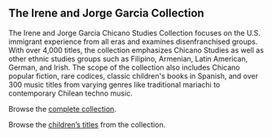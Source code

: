 ## The Irene and Jorge Garcia Collection 
The Irene and Jorge Garcia Chicano Studies Collection focuses on the U.S. immigrant experience from all eras and examines disenfranchised groups. With over 4,000 titles, the collection emphasizes Chicano Studies as well as other ethnic studies groups such as Filipino, Armenian, Latin American, German, and Irish. The scope of the collection also includes Chicano popular fiction, rare codices, classic children's books in Spanish, and over 300 music titles from varying genres like traditional mariachi to contemporary Chilean techno music. 
 
Browse the [complete collection](https://ci-primo.hosted.exlibrisgroup.com/primo-explore/search?query=lsr32,exact,Irene%20and%20Jorge%20Garcia%20Chicano%20Studies%20Collection%20,AND&tab=books_local&search_scope=01CALS_UCI&vid=01CALS_UCI&lang=en_US&mode=advanced&offset=0).
 
Browse the [children’s titles](https://ci-primo.hosted.exlibrisgroup.com/primo-explore/search?query=lsr32,exact,Irene%20and%20Jorge%20Garcia%20Chicano%20Studies%20Collection%20,AND&tab=books_local&search_scope=01CALS_UCI&sortby=rank&vid=01CALS_UCI&facet=local3,include,Juvenile%20-%201st%20Floor$$I01CALS_UCI&lang=en_US&mode=advanced&offset=0) from the collection. 